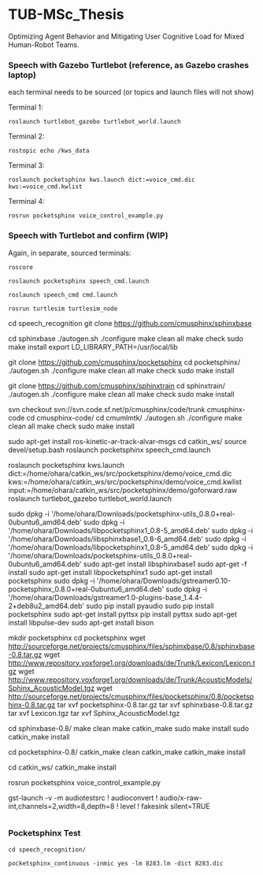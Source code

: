 # TUB-MSc_Thesis
Optimizing Agent Behavior and Mitigating User Cognitive Load for Mixed Human-Robot Teams.


### Speech with Gazebo Turtlebot (reference, as Gazebo crashes laptop)

each terminal needs to be sourced (or topics and launch files will not show)

Terminal 1:
```
roslaunch turtlebot_gazebo turtlebot_world.launch
```
Terminal 2:
```
rostopic echo /kws_data
```
Terminal 3:
```
roslaunch pocketsphinx kws.launch dict:=voice_cmd.dic kws:=voice_cmd.kwlist
```
Terminal 4:
```
rosrun pocketsphinx voice_control_example.py
````

### Speech with Turtlebot and confirm (WIP)

Again, in separate, sourced terminals:
```
roscore

roslaunch pocketsphinx speech_cmd.launch

roslaunch speech_cmd cmd.launch

rosrun turtlesim turtlesim_node
```

cd speech_recognition
git clone https://github.com/cmusphinx/sphinxbase

cd sphinxbase
./autogen.sh
./configure
make clean all
make check
sudo make install
export LD_LIBRARY_PATH=/usr/local/lib


git clone https://github.com/cmusphinx/pocketsphinx
cd pocketsphinx/
./autogen.sh
./configure
make clean all
make check
sudo make install

git clone https://github.com/cmusphinx/sphinxtrain
cd sphinxtrain/
./autogen.sh
./configure
make clean all
make check
sudo make install

svn checkout svn://svn.code.sf.net/p/cmusphinx/code/trunk cmusphinx-code
cd cmusphinx-code/
cd cmumlmtk/
./autogen.sh
./configure
make clean all
make check
sudo make install


sudo apt-get install ros-kinetic-ar-track-alvar-msgs
cd catkin_ws/
source devel/setup.bash
roslaunch pocketsphinx speech_cmd.launch 

roslaunch pocketsphinx kws.launch dict:=/home/ohara/catkin_ws/src/pocketsphinx/demo/voice_cmd.dic kws:=/home/ohara/catkin_ws/src/pocketsphinx/demo/voice_cmd.kwlist input:=/home/ohara/catkin_ws/src/pocketsphinx/demo/goforward.raw
roslaunch turtlebot_gazebo turtlebot_world.launch


sudo dpkg -i '/home/ohara/Downloads/pocketsphinx-utils_0.8.0+real-0ubuntu6_amd64.deb' 
sudo dpkg -i '/home/ohara/Downloads/libpocketsphinx1_0.8-5_amd64.deb' 
sudo dpkg -i '/home/ohara/Downloads/libsphinxbase1_0.8-6_amd64.deb' 
sudo dpkg -i '/home/ohara/Downloads/libpocketsphinx1_0.8-5_amd64.deb' 
sudo dpkg -i '/home/ohara/Downloads/pocketsphinx-utils_0.8.0+real-0ubuntu6_amd64.deb' 
sudo apt-get install libsphinxbase1
sudo apt-get -f install
sudo apt-get install libpocketsphinx1
sudo apt-get install pocketsphinx
sudo dpkg -i '/home/ohara/Downloads/gstreamer0.10-pocketsphinx_0.8.0+real-0ubuntu6_amd64.deb' 
sudo dpkg -i '/home/ohara/Downloads/gstreamer1.0-plugins-base_1.4.4-2+deb8u2_amd64.deb' 
sudo pip install pyaudio
sudo pip install pocketsphinx
sudo apt-get install pyttsx
pip install pyttsx
sudo apt-get install libpulse-dev
sudo apt-get install bison

mkdir pocketsphinx
cd pocketsphinx
wget http://sourceforge.net/projects/cmusphinx/files/sphinxbase/0.8/sphinxbase-0.8.tar.gz
wget http://www.repository.voxforge1.org/downloads/de/Trunk/Lexicon/Lexicon.tgz
wget http://www.repository.voxforge1.org/downloads/de/Trunk/AcousticModels/Sphinx_AcousticModel.tgz
wget http://sourceforge.net/projects/cmusphinx/files/pocketsphinx/0.8/pocketsphinx-0.8.tar.gz
tar xvf pocketsphinx-0.8.tar.gz
tar xvf sphinxbase-0.8.tar.gz
tar xvf Lexicon.tgz
tar xvf Sphinx_AcousticModel.tgz

cd sphinxbase-0.8/
make clean
make
catkin_make
sudo make install
sudo catkin_make install

cd pocketsphinx-0.8/
catkin_make clean
catkin_make
catkin_make install

cd catkin_ws/
catkin_make install

rosrun pocketsphinx voice_control_example.py



gst-launch -v -m audiotestsrc ! audioconvert ! audio/x-raw-int,channels=2,width=8,depth=8 ! level ! fakesink silent=TRUE

```

```

### Pocketsphinx Test
```
cd speech_recognition/

pocketsphinx_continuous -inmic yes -lm 8283.lm -dict 8283.dic
```
